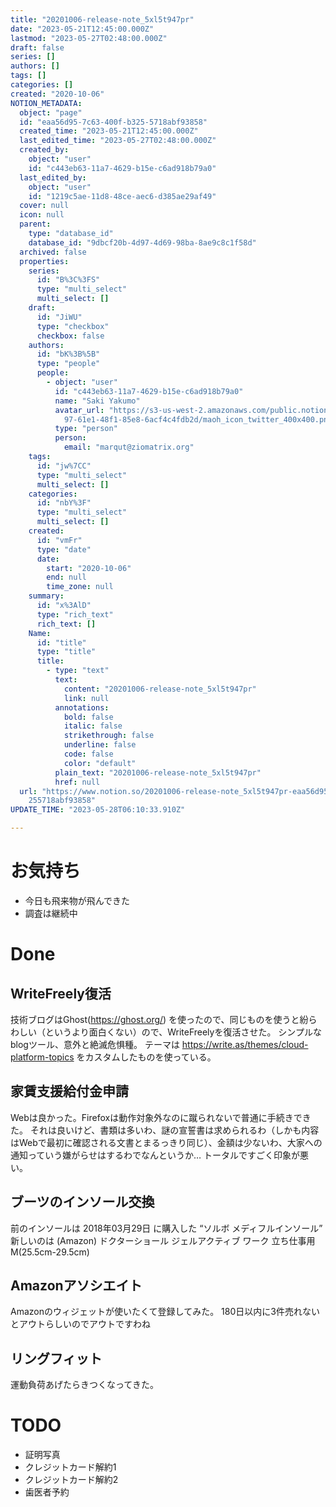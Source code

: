 ```yaml
---
title: "20201006-release-note_5xl5t947pr"
date: "2023-05-21T12:45:00.000Z"
lastmod: "2023-05-27T02:48:00.000Z"
draft: false
series: []
authors: []
tags: []
categories: []
created: "2020-10-06"
NOTION_METADATA:
  object: "page"
  id: "eaa56d95-7c63-400f-b325-5718abf93858"
  created_time: "2023-05-21T12:45:00.000Z"
  last_edited_time: "2023-05-27T02:48:00.000Z"
  created_by:
    object: "user"
    id: "c443eb63-11a7-4629-b15e-c6ad918b79a0"
  last_edited_by:
    object: "user"
    id: "1219c5ae-11d8-48ce-aec6-d385ae29af49"
  cover: null
  icon: null
  parent:
    type: "database_id"
    database_id: "9dbcf20b-4d97-4d69-98ba-8ae9c8c1f58d"
  archived: false
  properties:
    series:
      id: "B%3C%3FS"
      type: "multi_select"
      multi_select: []
    draft:
      id: "JiWU"
      type: "checkbox"
      checkbox: false
    authors:
      id: "bK%3B%5B"
      type: "people"
      people:
        - object: "user"
          id: "c443eb63-11a7-4629-b15e-c6ad918b79a0"
          name: "Saki Yakumo"
          avatar_url: "https://s3-us-west-2.amazonaws.com/public.notion-static.com/3ad1c4\
            97-61e1-48f1-85e8-6acf4c4fdb2d/maoh_icon_twitter_400x400.png"
          type: "person"
          person:
            email: "marqut@ziomatrix.org"
    tags:
      id: "jw%7CC"
      type: "multi_select"
      multi_select: []
    categories:
      id: "nbY%3F"
      type: "multi_select"
      multi_select: []
    created:
      id: "vmFr"
      type: "date"
      date:
        start: "2020-10-06"
        end: null
        time_zone: null
    summary:
      id: "x%3AlD"
      type: "rich_text"
      rich_text: []
    Name:
      id: "title"
      type: "title"
      title:
        - type: "text"
          text:
            content: "20201006-release-note_5xl5t947pr"
            link: null
          annotations:
            bold: false
            italic: false
            strikethrough: false
            underline: false
            code: false
            color: "default"
          plain_text: "20201006-release-note_5xl5t947pr"
          href: null
  url: "https://www.notion.so/20201006-release-note_5xl5t947pr-eaa56d957c63400fb3\
    255718abf93858"
UPDATE_TIME: "2023-05-28T06:10:33.910Z"

---
```

<link rel="stylesheet" href="https://cdn.jsdelivr.net/npm/katex@0.16.2/dist/katex.min.css" integrity="sha384-bYdxxUwYipFNohQlHt0bjN/LCpueqWz13HufFEV1SUatKs1cm4L6fFgCi1jT643X" crossorigin="anonymous">


# お気持ち

- 今日も飛来物が飛んできた
- 調査は継続中

# Done


## WriteFreely復活


技術ブログはGhost(https://ghost.org/) を使ったので、同じものを使うと紛らわしい（というより面白くない）ので、WriteFreelyを復活させた。 シンプルなblogツール、意外と絶滅危惧種。 テーマは https://write.as/themes/cloud-platform-topics をカスタムしたものを使っている。


## 家賃支援給付金申請


Webは良かった。Firefoxは動作対象外なのに蹴られないで普通に手続きできた。 それは良いけど、書類は多いわ、謎の宣誓書は求められるわ（しかも内容はWebで最初に確認される文書とまるっきり同じ）、金額は少ないわ、大家への通知っていう嫌がらせはするわでなんというか… トータルですごく印象が悪い。


## ブーツのインソール交換


前のインソールは 2018年03月29日 に購入した “ソルボ メディフルインソール” 新しいのは (Amazon) ドクターショール ジェルアクティブ ワーク 立ち仕事用 M(25.5cm-29.5cm)


## Amazonアソシエイト


Amazonのウィジェットが使いたくて登録してみた。 180日以内に3件売れないとアウトらしいのでアウトですわね


## リングフィット


運動負荷あげたらきつくなってきた。


# TODO

- 証明写真
- クレジットカード解約1
- クレジットカード解約2
- 歯医者予約
